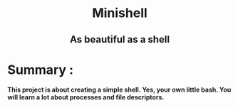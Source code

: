 <h1 align="center">Minishell</h1>
<h2 align="center">As beautiful as a shell</h2>

# Summary :

**This project is about creating a simple shell.
Yes, your own little bash.
You will learn a lot about processes and file descriptors.**
